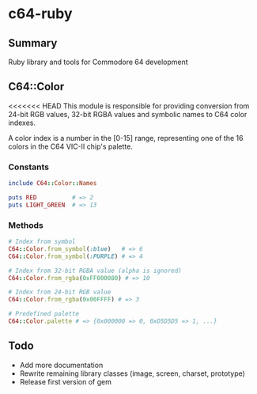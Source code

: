 # c64-ruby

## Summary

Ruby library and tools for Commodore 64 development

## C64::Color

<<<<<<< HEAD
This module is responsible for providing conversion from
24-bit RGB values, 32-bit RGBA values and symbolic names
to C64 color indexes.

A color index is a number in the [0-15] range, representing
one of the 16 colors in the C64 VIC-II chip's palette.

### Constants

```ruby
include C64::Color::Names

puts RED          # => 2
puts LIGHT_GREEN  # => 13
```

### Methods

```ruby
# Index from symbol
C64::Color.from_symbol(:blue)   # => 6
C64::Color.from_symbol(:PURPLE) # => 4

# Index from 32-bit RGBA value (alpha is ignored)
C64::Color.from_rgba(0xFF000080) # => 10

# Index from 24-bit RGB value
C64::Color.from_rgba(0x00FFFF) # => 3

# Predefined palette
C64::Color.palette # => {0x000000 => 0, 0xD5D5D5 => 1, ...}
```

## Todo

* Add more documentation
* Rewrite remaining library classes (image, screen, charset, prototype)
* Release first version of gem
